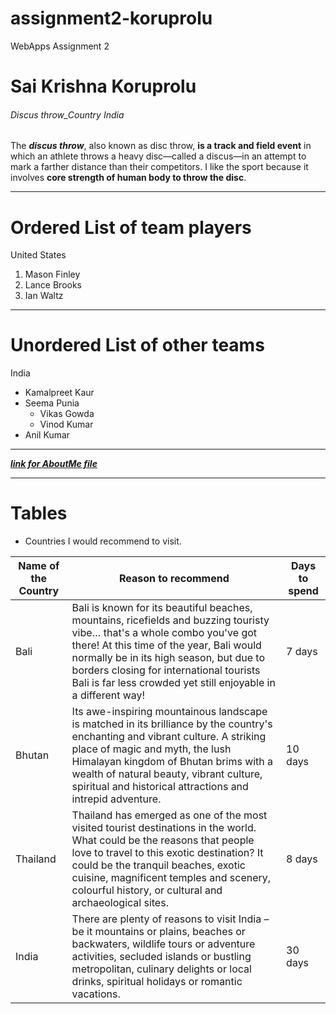 # assignment2-koruprolu
WebApps Assignment 2
# Sai Krishna Koruprolu
###### Discus throw_Country India
The ***discus throw***, also known as disc throw, **is a track and field event** in which an athlete throws a heavy disc—called a discus—in an attempt to mark a farther distance than their competitors.
I like the sport because it involves **core strength of human body to throw the disc**.

---
# Ordered List of team players
United States
1. Mason Finley
2. Lance Brooks
3. Ian Waltz

---
# Unordered List of other teams
India
* Kamalpreet Kaur
* Seema Punia
    * Vikas Gowda
    * Vinod Kumar
* Anil Kumar
---
[***link for AboutMe file***](AboutMe.md)

---

# Tables

* Countries I would recommend to visit.

|Name of the Country|Reason to recommend|Days to spend|
|--|--|--|
|Bali|Bali is known for its beautiful beaches, mountains, ricefields and buzzing touristy vibe… that's a whole combo you've got there! At this time of the year, Bali would normally be in its high season, but due to borders closing for international tourists Bali is far less crowded yet still enjoyable in a different way!|7 days|
|Bhutan|Its awe-inspiring mountainous landscape is matched in its brilliance by the country's enchanting and vibrant culture. A striking place of magic and myth, the lush Himalayan kingdom of Bhutan brims with a wealth of natural beauty, vibrant culture, spiritual and historical attractions and intrepid adventure.|10 days|
|Thailand|Thailand has emerged as one of the most visited tourist destinations in the world. What could be the reasons that people love to travel to this exotic destination? It could be the tranquil beaches, exotic cuisine, magnificent temples and scenery, colourful history, or cultural and archaeological sites.|8 days|
|India|There are plenty of reasons to visit India – be it mountains or plains, beaches or backwaters, wildlife tours or adventure activities, secluded islands or bustling metropolitan, culinary delights or local drinks, spiritual holidays or romantic vacations.|30 days|